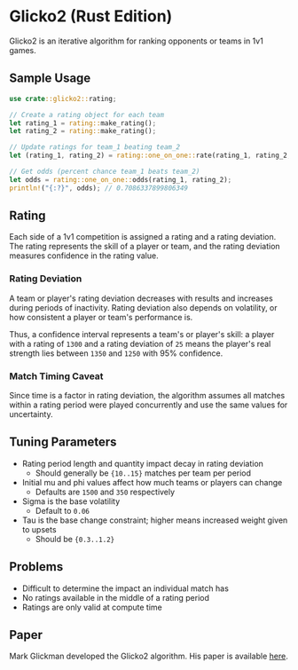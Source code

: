 # Glicko2 (Rust Edition)

Glicko2 is an iterative algorithm for ranking opponents or teams in 1v1 games.

## Sample Usage

```rust
use crate::glicko2::rating;

// Create a rating object for each team
let rating_1 = rating::make_rating();
let rating_2 = rating::make_rating();

// Update ratings for team_1 beating team_2
let (rating_1, rating_2) = rating::one_on_one::rate(rating_1, rating_2, false);

// Get odds (percent chance team_1 beats team_2)
let odds = rating::one_on_one::odds(rating_1, rating_2);
println!("{:?}", odds); // 0.7086337899806349
```

## Rating

Each side of a 1v1 competition is assigned a rating and a rating deviation. The rating represents the skill of a player or team, and the rating deviation measures confidence in the rating value.

### Rating Deviation

A team or player's rating deviation decreases with results and increases during periods of inactivity. Rating deviation also depends on volatility, or how consistent a player or team's performance is.

Thus, a confidence interval represents a team's or player's skill: a player with a rating of `1300` and a rating deviation of `25` means the player's real strength lies between `1350` and `1250` with 95% confidence.

### Match Timing Caveat

Since time is a factor in rating deviation, the algorithm assumes all matches within a rating period were played concurrently and use the same values for uncertainty.

## Tuning Parameters

- Rating period length and quantity impact decay in rating deviation
  - Should generally be `{10..15}` matches per team per period
- Initial mu and phi values affect how much teams or players can change
  - Defaults are `1500` and `350` respectively
- Sigma is the base volatility
  - Default to `0.06`
- Tau is the base change constraint; higher means increased weight given to upsets
  - Should be `{0.3..1.2}`

## Problems

- Difficult to determine the impact an individual match has
- No ratings available in the middle of a rating period
- Ratings are only valid at compute time

## Paper

Mark Glickman developed the Glicko2 algorithm. His paper is available [here](http://www.glicko.net/glicko/glicko2.pdf).
